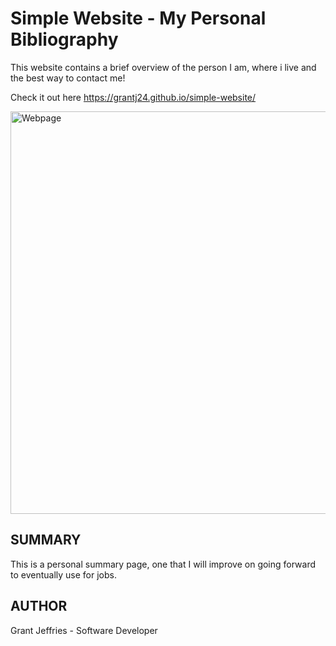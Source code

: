 # Simple Website - My Personal Bibliography

This website contains a brief overview of the person I am, where i live and the best way to contact me!

Check it out here https://grantj24.github.io/simple-website/



<img width="644" alt="Webpage" src="https://user-images.githubusercontent.com/46577330/185801082-201173d9-c2bb-4d3f-a62e-8b1349bb1356.png">


## SUMMARY

This is a personal summary page, one that I will improve on going forward to eventually use for jobs. 


## AUTHOR

Grant Jeffries - Software Developer

